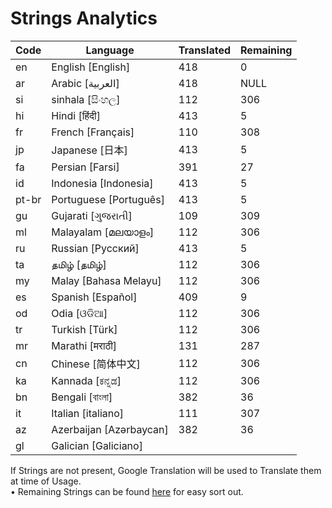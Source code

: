 # Strings Analytics


| Code | Language | Translated | Remaining |
|----|-------|-------|---|
| en | English [English] | 418 | 0 |
| ar | Arabic [العربية] | 418 | NULL |
| si | sinhala [සිංහල] | 112 | 306 |
| hi | Hindi [हिंदी] | 413 | 5 |
| fr | French [Français] | 110 | 308 |
| jp | Japanese [日本] | 413 | 5 |
| fa | Persian [Farsi] | 391 | 27 |
| id | Indonesia [Indonesia] | 413 | 5 |
| pt-br | Portuguese [Português] | 413 | 5 |
| gu | Gujarati [ગુજરાતી] | 109 | 309 |
| ml | Malayalam [മലയാളം] | 112 | 306 |
| ru | Russian [Русский] | 413 | 5 |
| ta | தமிழ் [தமிழ்] | 112 | 306 |
| my | Malay [Bahasa Melayu] | 112 | 306 |
| es | Spanish [Español] | 409 | 9 |
| od | Odia [ଓଡିଆ] | 112 | 306 |
| tr | Turkish [Türk] | 112 | 306 |
| mr | Marathi [मराठी] | 131 | 287 |
| cn | Chinese [简体中文] | 112 | 306 |
| ka | Kannada [ಕನ್ನಡ] | 112 | 306 |
| bn | Bengali [বাংলা] | 382 | 36 |
| it | Italian [italiano] | 111 | 307 |
| az | Azerbaijan [Azərbaycan] | 382 | 36 |
| gl |Galician [Galiciano]


If Strings are not present, Google Translation will be used to Translate them at time of Usage.
<br>• Remaining Strings can be found [here](./remaining.csv) for easy sort out.
